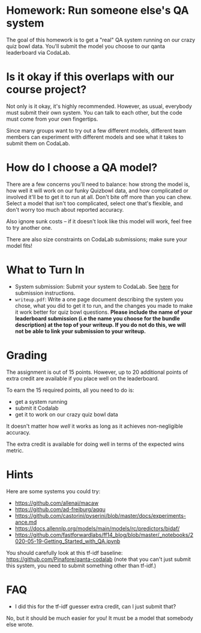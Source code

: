 
Homework: Run someone else's QA system
========================================

The goal of this homework is to get a "real" QA system running on our crazy
quiz bowl data. You'll submit the model you choose to our qanta leaderboard via CodaLab.

Is it okay if this overlaps with our course project?
====================================================

Not only is it okay, it's highly recommended.  However, as usual, everybody must submit their own 
system. You can talk to each other, but the code must come from your own fingertips.

Since many groups want to try out a few different models,
different team members can experiment with different models and see
what it takes to submit them on CodaLab.

How do I choose a QA model?
===========================

There are a few concerns you'll need to balance: how strong the model is, 
how well it will work on our funky Quizbowl data, and how
complicated or involved it'll be to get it to run at all.  Don't bite off more
than you can chew.  Select a model that isn't too complicated, select
one that's flexible, and don't worry too much about reported accuracy.

Also ignore sunk costs – if it doesn't look like this model will work,
feel free to try another one.

There are also size constraints on CodaLab submissions; make sure your
model fits!

What to Turn In
===============

* System submission: Submit your system to CodaLab. See [here](https://github.com/Pinafore/qanta-codalab#codalab) for submission instructions.
* `writeup.pdf`: Write a one page document describing the system you chose, what you did to get it to run, and 
  the changes you made to make it work better for quiz bowl questions. **Please include the name of your leaderboard submission (i.e the name you choose for the bundle description) at the top of your writeup. If you do not do this, we will not be able to link your submission to your writeup.**

Grading
=======

The assignment is out of 15 points. However, up to 20 additional points of extra credit are available if you
place well on the leaderboard.

To earn the 15 required points, all you need to do is: 
* get a system running
* submit it Codalab
* get it to work on our crazy quiz bowl data

It doesn't matter how _well_ it works as long as it achieves non-negligible
accuracy.

The extra credit is available for doing well in terms of the expected
wins metric.

Hints
====

Here are some systems you could try:
* https://github.com/allenai/macaw
* https://github.com/ad-freiburg/aqqu
* https://github.com/castorini/pyserini/blob/master/docs/experiments-ance.md
* https://docs.allennlp.org/models/main/models/rc/predictors/bidaf/
* https://github.com/fastforwardlabs/ff14_blog/blob/master/_notebooks/2020-05-19-Getting_Started_with_QA.ipynb


You should carefully look at this tf-idf baseline:
https://github.com/Pinafore/qanta-codalab
(note that you can't just submit this system, you need to submit
something other than tf-idf.)

FAQ
===

* I did this for the tf-idf guesser extra credit, can I just submit that?

No, but it should be much easier for you!  It must be a model that somebody else wrote.
